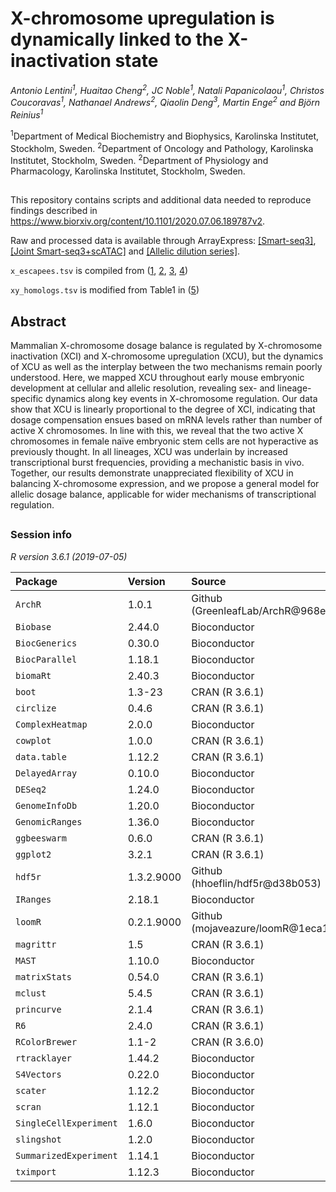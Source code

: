 # X-chromosome upregulation is dynamically linked to the X-inactivation state
*Antonio Lentini<sup>1</sup>, Huaitao Cheng<sup>2</sup>, JC Noble<sup>1</sup>, Natali Papanicolaou<sup>1</sup>, Christos Coucoravas<sup>1</sup>, Nathanael Andrews<sup>2</sup>, Qiaolin Deng<sup>3</sup>, Martin Enge<sup>2</sup> and Björn Reinius<sup>1</sup>*

<sup>1</sup>Department of Medical Biochemistry and Biophysics, Karolinska Institutet, Stockholm, Sweden.
<sup>2</sup>Department of Oncology and Pathology, Karolinska Institutet, Stockholm, Sweden.
<sup>2</sup>Department of Physiology and Pharmacology, Karolinska Institutet, Stockholm, Sweden.
##

This repository contains scripts and additional data needed to reproduce findings described in https://www.biorxiv.org/content/10.1101/2020.07.06.189787v2.

Raw and processed data is available through ArrayExpress: [[Smart-seq3]](), [[Joint Smart-seq3+scATAC]]() and [[Allelic dilution series]]().

``x_escapees.tsv`` is compiled from ([1](https://dx.doi.org/10.1038/ng.3678), [2](https://dx.doi.org/10.1101/gr.103200.109), [3](https://dx.doi.org/10.1038/nsmb.3365), [4](https://dx.doi.org/10.1186/1471-2164-11-614))

``xy_homologs.tsv`` is modified from Table1 in ([5](https://dx.doi.org/doi:10.1016/j.cell.2014.09.052)) 

## Abstract
Mammalian X-chromosome dosage balance is regulated by X-chromosome inactivation (XCI) and X-chromosome upregulation (XCU), but the dynamics of XCU as well as the interplay between the two mechanisms remain poorly understood. Here, we mapped XCU throughout early mouse embryonic development at cellular and allelic resolution, revealing sex- and lineage-specific dynamics along key events in X-chromosome regulation. Our data show that XCU is linearly proportional to the degree of XCI, indicating that dosage compensation ensues based on mRNA levels rather than number of active X chromosomes. In line with this, we reveal that the two active X chromosomes in female naïve embryonic stem cells are not hyperactive as previously thought. In all lineages, XCU was underlain by increased transcriptional burst frequencies, providing a mechanistic basis in vivo. Together, our results demonstrate unappreciated flexibility of XCU in balancing X-chromosome expression, and we propose a general model for allelic dosage balance, applicable for wider mechanisms of transcriptional regulation.
##

### Session info
*R version 3.6.1 (2019-07-05)*

| Package | Version | Source |
| :------ | :------ | :----- |
| `ArchR` | 1.0.1 | Github (GreenleafLab/ArchR@968e442) |
| `Biobase` | 2.44.0 | Bioconductor |
| `BiocGenerics` | 0.30.0 | Bioconductor |
| `BiocParallel` | 1.18.1 | Bioconductor |
| `biomaRt` | 2.40.3 | Bioconductor |
| `boot` | 1.3-23 | CRAN (R 3.6.1) |
| `circlize` | 0.4.6 | CRAN (R 3.6.1) |
| `ComplexHeatmap` | 2.0.0 | Bioconductor |
| `cowplot` | 1.0.0 | CRAN (R 3.6.1) |
| `data.table` | 1.12.2 | CRAN (R 3.6.1) |
| `DelayedArray` | 0.10.0 | Bioconductor |
| `DESeq2` | 1.24.0 | Bioconductor |
| `GenomeInfoDb` | 1.20.0 | Bioconductor |
| `GenomicRanges` | 1.36.0 | Bioconductor |
| `ggbeeswarm` | 0.6.0 | CRAN (R 3.6.1) |
| `ggplot2` | 3.2.1 | CRAN (R 3.6.1) |
| `hdf5r` | 1.3.2.9000 | Github (hhoeflin/hdf5r@d38b053) |
| `IRanges` | 2.18.1 | Bioconductor |
| `loomR` | 0.2.1.9000 | Github (mojaveazure/loomR@1eca16a) |
| `magrittr` | 1.5 | CRAN (R 3.6.1) |
| `MAST` | 1.10.0 | Bioconductor |
| `matrixStats` | 0.54.0 | CRAN (R 3.6.1) |
| `mclust` | 5.4.5 | CRAN (R 3.6.1) |
| `princurve` | 2.1.4 | CRAN (R 3.6.1) |
| `R6` | 2.4.0 | CRAN (R 3.6.1) |
| `RColorBrewer` | 1.1-2 | CRAN (R 3.6.0) |
| `rtracklayer` | 1.44.2 | Bioconductor |
| `S4Vectors` | 0.22.0 | Bioconductor |
| `scater` | 1.12.2 | Bioconductor |
| `scran` | 1.12.1 | Bioconductor |
| `SingleCellExperiment` | 1.6.0 | Bioconductor |
| `slingshot` | 1.2.0 | Bioconductor |
| `SummarizedExperiment` | 1.14.1 |  Bioconductor |
| `tximport` | 1.12.3 | Bioconductor |
